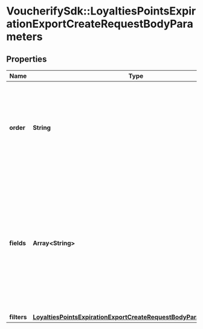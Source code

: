 # VoucherifySdk::LoyaltiesPointsExpirationExportCreateRequestBodyParameters

## Properties

| Name | Type | Description | Notes |
| ---- | ---- | ----------- | ----- |
| **order** | **String** | How the export is filtered, where the dash &#x60;-&#x60; preceding a sorting option means sorting in a descending order. | [optional] |
| **fields** | **Array&lt;String&gt;** | Array of strings containing the data that was exported. These fields define the headers in the CSV file.    The array can be a combination of any of the following available fields:    | **Field** | **Definition** | **Example Export** | |:---|:---|:---| | id | Loyalty points bucket ID. | lopb_Wl1o3EjJIHSNjvO5BDLy4z1n | | campaign_id | Campaign ID of the parent loyalty campaign. | camp_7s3uXI44aKfIk5IhmeOPr6ic | | voucher_id | Voucher ID of the parent loyalty card. | v_YLn0WVWXSXbUfDvxgrgUbtfJ3SQIY655 | | status | Status of the loyalty points bucket. | &#x60;ACTIVE&#x60; or &#x60;INACTIVE&#x60; | | expires_at | Timestamp in ISO 8601 format representing the date when the points expire. | 2022-06-30 | | points | Number of points. | 1000 | | [optional] |
| **filters** | [**LoyaltiesPointsExpirationExportCreateRequestBodyParametersFilters**](LoyaltiesPointsExpirationExportCreateRequestBodyParametersFilters.md) |  | [optional] |

